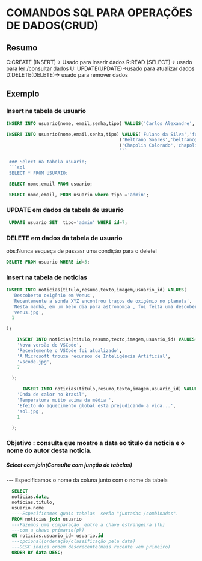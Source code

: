 # COMANDOS SQL PARA OPERAÇÕES DE DADOS(CRUD)

## Resumo

C:CREATE (INSERT)-> Usado para inserir dados
R:READ (SELECT)-> usado para ler /consultar dados
U: UPDATE(UPDATE)->usado para atualizar dados
D:DELETE(DELETE)-> usado para remover dados
## Exemplo

###  Insert na tabela de usuario
```sql
INSERT INTO usuario(nome, email,senha,tipo) VALUES('Carlos Alexandre','carllos@gmail.com','123','admin');
```
```sql
INSERT INTO usuario(nome,email,senha,tipo) VALUES('Fulano da Silva','fulano@gmail.com','456','editor'),
                                          ('Beltrano Soares','beltrano@msn.com','000penha','admin'),
                                          ('Chapolin Colorado','chapolin@vingadores.com.br','marreta','edito);
                                          ```

 ### Select na tabela usuario;
 ```sql
 SELECT * FROM USUARIO; 
 ```

```sql
 SELECT nome,email FROM usuario;
 ```   
```sql
 SELECT nome,email, FROM usuario where tipo ='admin'; 
 ```      

 ### UPDATE em dados da tabela de usuario
```sql
 UPDATE usuario SET  tipo='admin' WHERE id=7;    
```
  ### DELETE em dados da tabela de usuario    
  obs:Nunca esqueça de passasr uma condição  para o delete!
  ```sql
  DELETE FROM usuario WHERE id=5; 
  ```  



  ###  Insert na tabela de noticias
  ```sql
  INSERT INTO noticias(titulo,resumo,texto,imagem,usuario_id) VALUES(
    'Descoberto oxigênio em Venus',
    'Recentemente a sonda XYZ encontrou traços de oxigênio no planeta',
    'Nesta manhã, em um belo dia para astronomia , foi feita uma descoberta incrivel e muito bacana  demais da conta que legal...',
    'venus.jpg',
    1

  ); 
  ```    

```sql
    INSERT INTO noticias(titulo,resumo,texto,imagem,usuario_id) VALUES(
    'Nova versão do VSCode',
    'Recentemente o VSCode foi atualizado',
    'A Microsoft trouxe recursos de Inteligência Artificial',
    'vscode.jpg',
    7

  );
  ```    
```sql
      INSERT INTO noticias(titulo,resumo,texto,imagem,usuario_id) VALUES(
    'Onda de calor no Brasil',
    'Temperatura muito acima da média ',
    'Efeito do aquecimento global esta prejudicando a vida...',
    'sol.jpg',
    1

  ); 
  ```   

  ### Objetivo : consulta que mostre a data  eo titulo  da noticia  e o nome do autor  desta noticia.
  ##### Select com join(Consulta com junção de tabelas)
--- Especificamos  o nome da coluna junto com o nome da tabela
```sql 
  SELECT 
  noticias.data,
  noticias.titulo,
  usuario.nome 
  ----Especificamos quais tabelas  serão "juntadas /combinadas".
  FROM noticias join usuario
  ---Fazemos uma comparação  entre a chave estrangeira (fk)
  ---com a chave primario(pk)
  ON noticias.usuario_id= usuario.id
  ---opcional(ordenação/classificação pela data)
  ---DESC indica ordem descrecente(mais recente vem primeiro)
  ORDER BY data DESC;        
  ```

